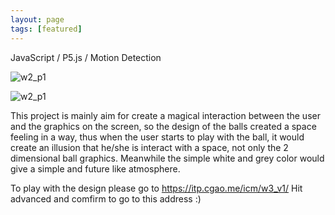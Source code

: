 ```yaml
---
layout: page
tags: [featured]
---
```


  
  JavaScript / P5.js / Motion Detection 
  
  
  
  
  
  
  
  ![w2_p1](/pics/icm_w3_1.gif)
  
  
  
  ![w2_p1](/pics/icm_w3_2.gif)
  
  

 
 This project is mainly aim for create a magical interaction between the user and the graphics on the screen, so the design of the balls created a space feeling in a way, thus when the user starts to play with the ball, it would create an illusion that he/she is interact with a space, not only the 2 dimensional ball graphics. Meanwhile the simple white and grey color would give a simple and future like atmosphere. 
 

To play with the design please go to https://itp.cgao.me/icm/w3_v1/ Hit advanced and comfirm to go to this address :)


 

